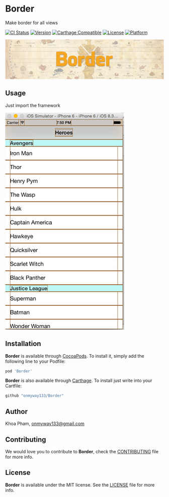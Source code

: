 # Border
Make border for all views

[![CI Status](http://img.shields.io/travis/onmyway133/Border.svg?style=flat)](https://travis-ci.org/onmyway133/Border)
[![Version](https://img.shields.io/cocoapods/v/Border.svg?style=flat)](http://cocoadocs.org/docsets/Border)
[![Carthage Compatible](https://img.shields.io/badge/Carthage-compatible-4BC51D.svg?style=flat)](https://github.com/Carthage/Carthage)
[![License](https://img.shields.io/cocoapods/l/Border.svg?style=flat)](http://cocoadocs.org/docsets/Border)
[![Platform](https://img.shields.io/cocoapods/p/Border.svg?style=flat)](http://cocoadocs.org/docsets/Border)

![](Screenshots/Banner.png)

## Usage

Just import the framework

![](Screenshots/border.png)

## Installation

**Border** is available through [CocoaPods](http://cocoapods.org). To install
it, simply add the following line to your Podfile:

```ruby
pod 'Border'
```

**Border** is also available through [Carthage](https://github.com/Carthage/Carthage).
To install just write into your Cartfile:

```ruby
github "onmyway133/Border"
```

## Author

Khoa Pham, onmyway133@gmail.com

## Contributing

We would love you to contribute to **Border**, check the [CONTRIBUTING](https://github.com/onmyway133/Border/blob/master/CONTRIBUTING.md) file for more info.

## License

**Border** is available under the MIT license. See the [LICENSE](https://github.com/onmyway133/Border/blob/master/LICENSE.md) file for more info.
